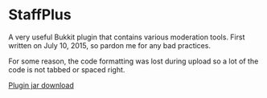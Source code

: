 # StaffPlus
A very useful Bukkit plugin that contains various moderation tools. First written on July 10, 2015, so pardon me for any bad practices.

For some reason, the code formatting was lost during upload so a lot of the code is not tabbed or spaced right.

[Plugin jar download](http://zencode.org/downloads/files/StaffPlus.jar)
